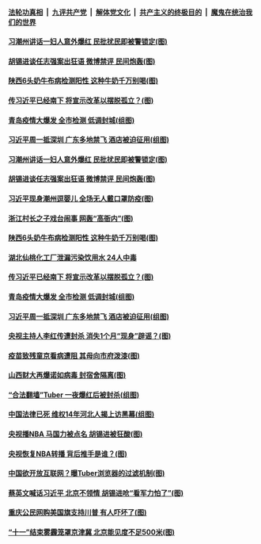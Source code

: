 ####  [法轮功真相](../../../../basic/blob/master/README.md?t=10130231) &nbsp;|&nbsp; [九评共产党](../../../../9ping.md/blob/master/README.md?t=10130231) &nbsp;|&nbsp; [解体党文化](../../../../jtdwh.md/blob/master/README.md?t=10130231)  &nbsp;|&nbsp; [共产主义的终极目的](../../../../gczydzjmd.md/blob/master/README.md?t=10130231) &nbsp;|&nbsp; [魔鬼在统治我们的世界](../../../../mgztzwmdsj.md/blob/master/README.md?t=10130231) 

#### [习潮州讲话一妇人意外爆红 民批扰民即被警锁定(图)](../pages/p1/949042.md?t=10130231) 

#### [胡锡进谈任志强案出狂语 微博禁评 民间炮轰(图)](../pages/p1/949021.md?t=10130231) 

#### [陕西6头奶牛布病检测阳性 这种牛奶千万别喝(图)](../pages/p1/948997.md?t=10130231) 

#### [传习近平已经南下 将宣示改革以摆脱孤立？(图)](../pages/p1/948983.md?t=10130231) 

#### [青岛疫情大爆发 全市检测 低调封城(组图)](../pages/p1/948973.md?t=10130231) 

#### [习近平周一抵深圳 广东多地禁飞 酒店被迫征用(组图)](../pages/p1/948924.md?t=10130231) 

#### [习潮州讲话一妇人意外爆红 民批扰民即被警锁定(图)](../pages/p1/949042.md?t=10130231) 

#### [胡锡进谈任志强案出狂语 微博禁评 民间炮轰(图)](../pages/p1/949021.md?t=10130231) 

#### [习近平现身潮州逗婴儿 全场无人戴口罩防疫(图)](../pages/p1/949027.md?t=10130231) 

#### [浙江村长之子戏台闹事 网轰“高衙内”(图)](../pages/p1/949006.md?t=10130231) 

#### [陕西6头奶牛布病检测阳性 这种牛奶千万别喝(图)](../pages/p1/948997.md?t=10130231) 

#### [湖北仙桃化工厂泄漏污染饮用水 24人中毒](../pages/p1/949000.md?t=10130231) 

#### [传习近平已经南下 将宣示改革以摆脱孤立？(图)](../pages/p1/948983.md?t=10130231) 

#### [青岛疫情大爆发 全市检测 低调封城(组图)](../pages/p1/948973.md?t=10130231) 

#### [习近平周一抵深圳 广东多地禁飞 酒店被迫征用(组图)](../pages/p1/948924.md?t=10130231) 

#### [央视主持人李红传遭封杀 消失1个月“现身”辟谣？(图)](../pages/p1/948921.md?t=10130231) 

#### [疫苗致残童京看病遭阻 其母向市府泼漆(图)](../pages/p1/948900.md?t=10130231) 

#### [山西财大再爆诺如病毒 封宿舍隔离(图)](../pages/p1/948917.md?t=10130231) 

#### [“合法翻墙”Tuber 一夜爆红后被封杀(组图)](../pages/p1/948867.md?t=10130231) 

#### [中国法律已死 维权14年河北人揭上访黑幕(组图)](../pages/p1/948821.md?t=10130231) 

#### [央视播NBA 马国力被点名 胡锡进被狂酸(图)](../pages/p1/948845.md?t=10130231) 

#### [央视恢复NBA转播 背后推手是谁？(图)](../pages/p1/948836.md?t=10130231) 

#### [中国欲开放互联网？曝Tuber浏览器的过滤机制(图)](../pages/p1/948833.md?t=10130231) 

#### [蔡英文喊话习近平 北京不领情 胡锡进呛“看军力怕了”(图)](../pages/p1/948832.md?t=10130231) 

#### [重庆公民网购美国旗支持川普 有人吓坏了(图)](../pages/p1/948828.md?t=10130231) 

#### [“十一”结束雾霾笼罩京津冀 北京能见度不足500米(图)](../pages/p1/948826.md?t=10130231) 

